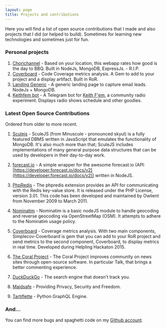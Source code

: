 ```yaml
---
layout: page
title: Projects and contributions
---
```


Here you will find a list of open source contributions that I made and also projects that I did (or helped to build). Sometimes for learning new technologies and sometimes just for fun.

### Personal projects

1. [Chorichannel](http://www.chorichannel.com.ar) - Based on your location, this webapp rates how good is the day to BBQ. Built in NodeJs, MongoDB, ExpressJs. - R.I.P.
2. [Coverboard](https://github.com/Coverboard) - Code Coverage metrics analysis. A Gem to add to your project and a display artifact. Built in RoR.
3. [Landing Generic](https://github.com/mazzi/landing-generic) - A generic landing page to capture email leads. NodeJs + MongoDB.
4. [Keithfem bot](https://github.com/mazzi/keithfembot) - A Telegram bot for [Keith F'em](https://www.keithfem.com/), a community radio experiment. Displays radio shows schedule and other goodies.

### Latest Open Source Contributions

Ordered from older to more recent.

1. [Sculejs](https://github.com/dan-eyles/sculejs) - SculeJS (from Minuscule - pronounced skyul) is a fully featured DBMS written in JavaScript that emulates the functionality of MongoDB. It's also much more than that; SculeJS includes implementations of many general purpose data structures that can be used by developers in their day-to-day work.

2. [forecast.io](https://github.com/mateodelnorte/forecast.io) - A simple wrapper for the awesome forecast.io (API: [https://developer.forecast.io/docs/v2](https://developer.forecast.io/docs/v2)) written in NodeJS.

3. [PhpRedis](https://github.com/phpredis/phpredis) - The phpredis extension provides an API for communicating with the Redis key-value store. It is released under the PHP License, version 3.01. This code has been developed and maintained by Owlient from November 2009 to March 2011.

4. [Nominatim](https://github.com/dynmeth/node-nominatim) - Nominatim is a basic nodeJS module to handle geocoding and reverse geocoding via OpenStreetMap (OSM). It attempts to adhere to the Nominatim usage policy.

5. [Coverboard](https://github.com/Coverboard) - Coverage metrics analysis. With two main components, Simplecov-Coverboard is gem that you can add to your RoR project and send metrics to the second component, Coverboard, to display metrics in real time. Developed during Helpling Hackaton 2015.

6. [The Coral Project](https://github.com/coralproject/talk) - The Coral Project improves community on news sites through open-source software. In particular Talk, that brings a better commenting experience.

7. [DuckDuckGo](https://github.com/duckduckgo/duckduckgo-locales) - The search engine that doesn't track you.

8. [Maidsafe](https://github.com/maidsafe) - Providing Privacy, Security and Freedom.

9. [Tartiflette](https://github.com/tartiflette/tartiflette) - Python GraphQL Engine.

### And...

You can find more bugs and spaghetti code on my [Github account](https://github.com/mazzi).
